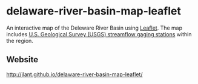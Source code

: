 # delaware-river-basin-map-leaflet

An interactive map of the Deleware River Basin using [Leaflet](http://leafletjs.com/).  The map includes [U.S. Geological Survey (USGS) streamflow gaging stations](http://waterdata.usgs.gov/nwis/rt) within the region.  

## Website

http://jlant.github.io/delaware-river-basin-map-leaflet/  
